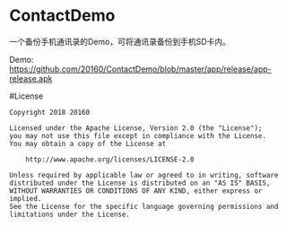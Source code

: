 # ContactDemo
一个备份手机通讯录的Demo，可将通讯录备份到手机SD卡内。

Demo: https://github.com/20160/ContactDemo/blob/master/app/release/app-release.apk

#License


    Copyright 2018 20160
    
    Licensed under the Apache License, Version 2.0 (the "License");
    you may not use this file except in compliance with the License.
    You may obtain a copy of the License at
    
        http://www.apache.org/licenses/LICENSE-2.0
    
    Unless required by applicable law or agreed to in writing, software
    distributed under the License is distributed on an "AS IS" BASIS,
    WITHOUT WARRANTIES OR CONDITIONS OF ANY KIND, either express or implied.
    See the License for the specific language governing permissions and
    limitations under the License.
